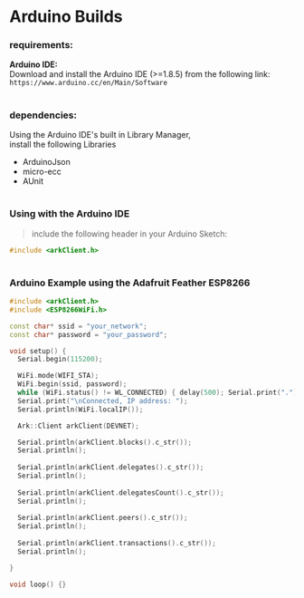 

# Arduino Builds


### requirements:

**Arduino IDE:**  
Download and install the Arduino IDE (>=1.8.5) from the following link:  
```https://www.arduino.cc/en/Main/Software```

#

### dependencies:

Using the Arduino IDE's built in Library Manager,  
install the following Libraries  
- ArduinoJson
- micro-ecc
- AUnit

#

### Using with the Arduino IDE
> include the following header in your Arduino Sketch:  
```cpp
#include <arkClient.h>
```

#

### Arduino Example using the Adafruit Feather ESP8266

```cpp
#include <arkClient.h>
#include <ESP8266WiFi.h>

const char* ssid = "your_network";
const char* password = "your_password";

void setup() {
  Serial.begin(115200);

  WiFi.mode(WIFI_STA);
  WiFi.begin(ssid, password);
  while (WiFi.status() != WL_CONNECTED) { delay(500); Serial.print("."); }
  Serial.print("\nConnected, IP address: ");
  Serial.println(WiFi.localIP());

  Ark::Client arkClient(DEVNET);

  Serial.println(arkClient.blocks().c_str());
  Serial.println();
  
  Serial.println(arkClient.delegates().c_str());
  Serial.println();
  
  Serial.println(arkClient.delegatesCount().c_str());
  Serial.println();
  
  Serial.println(arkClient.peers().c_str());
  Serial.println();
  
  Serial.println(arkClient.transactions().c_str());
  Serial.println();

}

void loop() {}

```